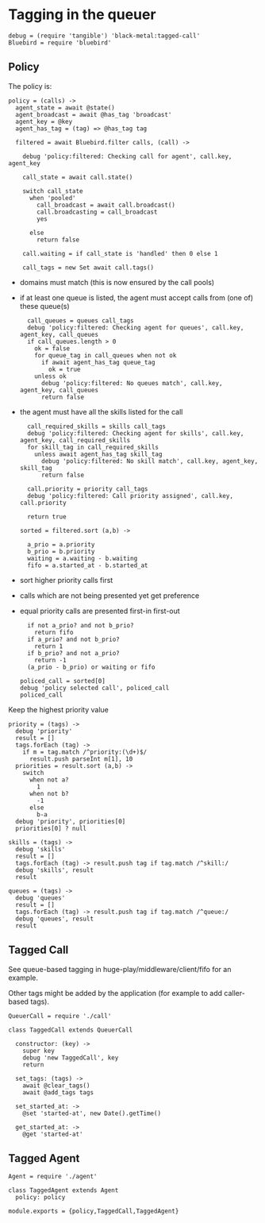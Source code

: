 Tagging in the queuer
=====================

    debug = (require 'tangible') 'black-metal:tagged-call'
    Bluebird = require 'bluebird'

Policy
------

The policy is:

    policy = (calls) ->
      agent_state = await @state()
      agent_broadcast = await @has_tag 'broadcast'
      agent_key = @key
      agent_has_tag = (tag) => @has_tag tag

      filtered = await Bluebird.filter calls, (call) ->

        debug 'policy:filtered: Checking call for agent', call.key, agent_key

        call_state = await call.state()

        switch call_state
          when 'pooled'
            call_broadcast = await call.broadcast()
            call.broadcasting = call_broadcast
            yes

          else
            return false

        call.waiting = if call_state is 'handled' then 0 else 1

        call_tags = new Set await call.tags()

- domains must match (this is now ensured by the call pools)

- if at least one queue is listed, the agent must accept calls from (one of) these queue(s)

        call_queues = queues call_tags
        debug 'policy:filtered: Checking agent for queues', call.key, agent_key, call_queues
        if call_queues.length > 0
          ok = false
          for queue_tag in call_queues when not ok
            if await agent_has_tag queue_tag
              ok = true
          unless ok
            debug 'policy:filtered: No queues match', call.key, agent_key, call_queues
            return false

- the agent must have all the skills listed for the call

        call_required_skills = skills call_tags
        debug 'policy:filtered: Checking agent for skills', call.key, agent_key, call_required_skills
        for skill_tag in call_required_skills
          unless await agent_has_tag skill_tag
            debug 'policy:filtered: No skill match', call.key, agent_key, skill_tag
            return false

        call.priority = priority call_tags
        debug 'policy:filtered: Call priority assigned', call.key, call.priority

        return true

      sorted = filtered.sort (a,b) ->

        a_prio = a.priority
        b_prio = b.priority
        waiting = a.waiting - b.waiting
        fifo = a.started_at - b.started_at

- sort higher priority calls first
- calls which are not being presented yet get preference
- equal priority calls are presented first-in first-out

        if not a_prio? and not b_prio?
          return fifo
        if a_prio? and not b_prio?
          return 1
        if b_prio? and not a_prio?
          return -1
        (a_prio - b_prio) or waiting or fifo

      policed_call = sorted[0]
      debug 'policy selected call', policed_call
      policed_call

Keep the highest priority value

    priority = (tags) ->
      debug 'priority'
      result = []
      tags.forEach (tag) ->
        if m = tag.match /^priority:(\d+)$/
          result.push parseInt m[1], 10
      priorities = result.sort (a,b) ->
        switch
          when not a?
            1
          when not b?
            -1
          else
            b-a
      debug 'priority', priorities[0]
      priorities[0] ? null

    skills = (tags) ->
      debug 'skills'
      result = []
      tags.forEach (tag) -> result.push tag if tag.match /^skill:/
      debug 'skills', result
      result

    queues = (tags) ->
      debug 'queues'
      result = []
      tags.forEach (tag) -> result.push tag if tag.match /^queue:/
      debug 'queues', result
      result

Tagged Call
-----------

See queue-based tagging in huge-play/middleware/client/fifo for an example.

Other tags might be added by the application (for example to add caller-based tags).

    QueuerCall = require './call'

    class TaggedCall extends QueuerCall

      constructor: (key) ->
        super key
        debug 'new TaggedCall', key
        return

      set_tags: (tags) ->
        await @clear_tags()
        await @add_tags tags

      set_started_at: ->
        @set 'started-at', new Date().getTime()

      get_started_at: ->
        @get 'started-at'

Tagged Agent
------------

    Agent = require './agent'

    class TaggedAgent extends Agent
      policy: policy

    module.exports = {policy,TaggedCall,TaggedAgent}
